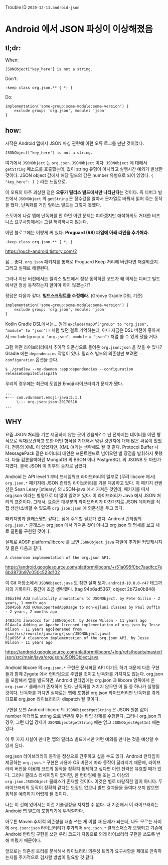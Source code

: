 Trouble ID `2020-12-11.android-json`

# Android 에서 JSON 파싱이 이상해졌음

## tl;dr:

When:

```
JSONObject["key_here"] is not a string.
```

Don't:

```
-keep class org.json.** { *; }
```

Do:

```
implementation('some-group:some-module:some-version') {
    exclude group: 'org.json', module: 'json'
}
```

## how:

시작은 Android 앱에서 JSON 파싱 관련해 이런 오류 로그를 만난 것이었다.

```
JSONObject["key_here"] is not a string.
```

여기에서 `JSONObject` 는 `org.json.JSONObject` 이다. `JSONObject` 에 대해서 `getString` 메소드를 호출했는데, 값이 string 유형이 아니라고 실행시간 예외가 발생한 것이다. JSON object 값에서 해당 필드의 값은 number 유형으로 되어 있었다. `{ "key_here": 1 }` 라는 느낌으로.

이 오류의 아주 괴상한 점은 **오류가 릴리스 빌드에서만 나타난다**는 것이다. 즉 디버그 빌드에서 `JSONObject` 의 `getString` 은 정수값을 알아서 문자열로 바꿔서 읽어 주는 동작을 했다. 난독화를 거친 릴리스 빌드는 그렇지 못했다.

스토어에 나갈 앱에 난독화를 안 하면 이런 문제는 피하겠지만 애석하게도 거대한 비즈니스 요구사항께서는 그걸 허락하시지 않는다.

어떤 블로그에는 이렇게 써 있다. **Proguard (R8) 파일에 아래 라인을 추가해라.**

```
-keep class org.json.** { *; }
```

<https://puch-android.tistory.com/2>

음&hellip; 좋다. `org.json` 패키지를 통째로 Proguard Keep 처리해 버린다면 해결되겠지. 그리고 실제로 해결된다.

그러나 지난 버전에서는 릴리스 빌드에서 정상 동작하던 코드가 왜 이제는 디버그 빌드에서만 정상 동작하는지 알아야 하지 않겠는가?

정답은 다음과 같다. **빌드스크립트를 수정해라.** (Groovy Gradle DSL 기준)

```
implementation('some-group:some-module:some-version') {
    exclude group: 'org.json', module: 'json'
}
```

Kotlin Gradle DSL에서는&hellip; 원래 `exclude(mapOf("group" to "org.json", "module" to "json"))` 처럼 썼던 걸로 기억하는데, 아마 지금은 DSL 버전이 좋아져서 `exclude(group = "org.json", module = "json")` 처럼 쓸 수 있게 됐을 거다.

그럼 어떤 라이브러리에서 추이적 의존성으로 들어온 `org.json:json` 을 찾을 수 있나? Gradle 에는 `dependencies` 작업이 있다. 릴리스 빌드의 의존성만 보려면 `--configuration` 옵션을 준다.

```
$ ./gradlew --no-daemon :app:dependencies --configuration releaseCompileClasspath
```

우리의 경우에는 최근에 도입한 Emoji 라이브러리가 문제가 됐다.

```
...
+--- com.vdurmont.emoji-java:5.1.1
     \--- org.json:json:20170516
...
```

## WHY

요즘 JSON 처리를 기본 제공하지 않는 곳이 있을까? 수 년 전까지는 데이터를 어떤 형식으로 적재/보관하고 또한 어떤 형식을 기대해서 넘길 것인지에 대해 많은 싸움이 있었다. 전통의 XML 이 있었지만, XML 얘기는 생략해도 될 것 같다. Protocol Buffer 나 MessagePack 같은 바이너리 대안은 프론트엔드로 넘어오면 별 장점을 발휘하지 못했다. 다들 갑론을박하던 MongoDB 의 BSON 이나 PostgreSQL 의 JSONB 도 마찬가지였다. 결국 JSON 이 최후의 승자로 남았다.

Android 는 API level 1 부터 프레임워크 라이브러리의 일부로 (무려 libcore 에서) `org.json.*` 패키지에 JSON 런타임 라이브러리를 기본 제공하고 있다. 이 패키지 컨벤션은 Sean Leary \[stleary\] 의 JSON-java 에서 가져온 것인데, 패키지를 따서 org.json 이라는 별명으로 더 많이 알려져 있다. 이 라이브러리가 Java 에서 JSON 처리의 표준이다. 그래서, 요즘은 대부분의 라이브러리가 마찬가지로 JSON 데이터를 직접 생산/소비할 수 있도록 `org.json:json` 에 의존성을 두고 있다.

패키지명과 클래스명만 같다는 점에 주목할 필요가 있다. Android 런타임의 `org.json.*` 클래스는 org.json 에서 가져온 것이 아니고 org.json 의 명세를 보고 새로 클린룸 구현된 것이다.

실제로 AOSP platform/libcore 를 보면 `JSONObject.java` 파일이 추가된 커밋케시지 첫 줄은 다음과 같다.

```
A cleanroom implementation of the org.json API.
```

<https://android.googlesource.com/platform/libcore/+/51a095f0bc7aadfcc7e6b3873b97c050c523d102>

이 Git 저장소에서 `JSONObject.java` 도 잠깐 살펴 보자. `android-10.0.0-r47` 태그까지의 기록이다. 중간에 조금 생략했다. (tag 94b6ad5367; object 2b72e0b848)

```
30ba19d Add nullability annotations to JSONObject. by Pete Gillin · 2 years, 1 month ago
3b0456b Add @UnsupportedAppUsage to non-ojluni classes by Paul Duffin · 2 years, 2 months ago
        ...
1483c41 Javadocs for JSONObject. by Jesse Wilson · 11 years ago
014aa1a Adding an Apache-licensed implementation of org.json by Jesse Wilson · 11 years ago[Renamed from json/src/rewrite/java/org/json/JSONObject.java]
51a095f A cleanroom implementation of the org.json API. by Jesse Wilson · 11 years ago
```

<https://android.googlesource.com/platform/libcore/+log/refs/heads/master/json/src/main/java/org/json/JSONObject.java>

Android libcore 의 `org.json.*` 구현은 문서화된 API 이기도 하기 때문에 다른 구현들과 함께 Zygote 에서 런타임으로 주입될 것이고 난독화를 거치지도 않는다. org.json 을 포함해서 앱을 빌드하면, Android 런타임에는 org.json 과 libcore 양쪽에서 온 `org.json.*` 클래스가 존재하게 된다. 난독화를 거치지 않으면 이 둘 중 하나가 실행될 것이다. 난독화를 거치면 실제로는 앱에 포함된 org.json 라이브러리만 난독화를 겪게 되므로 org.json 라이브러리가 dispatch 될 것이다.

구현을 보면 Android libcore 의 `JSONObject#getString` 은 JSON 원본 값이 number 이더라도 string 으로 변환해 주는 타입 강제를 수행한다. 그러나 org.json 의 경우, 그런 타입 강제가 `JSONObject#getString` 에는 없고 `JSONObject#getInt` 에는 있다.

이 두 가지 사실이 만나면 앱의 릴리스 빌드에서만 저런 예외를 만나는 것을 예상할 수 있게 된다.

org.json 라이브러리의 동작을 정상으로 간주하고 싶을 수도 있다. Android 런타임이 제공하는 `org.json.*` 구현은 사용자 OS 버전에 따라 동작이 달라지기 때문에, 라이브러리 버전을 이용해 코드의 동작을 정확히 통제하고 싶다면 이런 전략은 유효할 때가 있다. 그러나 클래스 리네이밍이 없다면, 한 런타임에 둘 또는 그 이상의 `org.json.JSONObject` 클래스가 존재할 것이다. 이것은 별로 바람직한 일이 아니다. 두 라이브러리의 동작이 정확히 같다는 보장도 없으니 빌드 결과물을 들여다 보지 않으면 동작을 예측하기 어렵게 될 것이다.

나는 이 건에 있어서는 이런 기술결정을 지지할 수 없다. 내 기준에서 이 라이브러리는 Android 앱 빌드에 포함되기에 부적절하다.

아무튼 Maven 추이적 의존성을 대충 쓰는 게 이럴 때 문제가 되는데, 나도 모르는 사이에 `org.json:json` 라이브러리가 추가되어 `org.json.*` 클래스패스가 오염되고 기존에 Android 런타임 구현을 쓰던 우리 코드가 자동으로 외래 라이브러리 구현을 쓰도록 변해 버렸기 때문이다.

앞으로는 의존성 트리를 분석해서 라이브러리 의존성 트리가 요구사항을 제대로 만족하는지를 주기적으로 검사할 방법이 필요할 것 같다.

